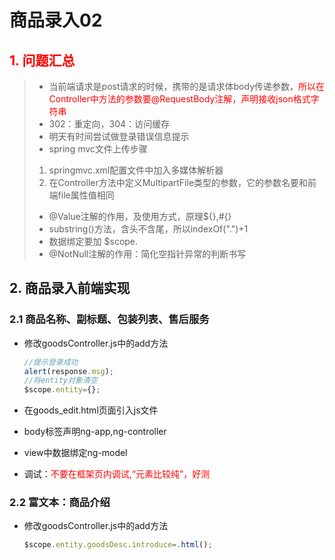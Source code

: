 # 商品录入02

## <font color="red">1. 问题汇总</font>

>* 当前端请求是post请求的时候，携带的是请求体body传递参数，<font color="red">所以在Controller中方法的参数要@RequestBody注解，声明接收json格式字符串</font>
>* 302：重定向，304：访问缓存
>* 明天有时间尝试做登录错误信息提示
>* spring mvc文件上传步骤
>  1. springmvc.xml配置文件中加入多媒体解析器
>  2. 在Controller方法中定义MultipartFile类型的参数，它的参数名要和前端file属性值相同
>* @Value注解的作用，及使用方式，原理${},#{}
>* substring()方法，含头不含尾，所以indexOf(".")+1
>* 数据绑定要加 $scope.
>* @NotNull注解的作用：简化空指针异常的判断书写

## 2. 商品录入前端实现

### 2.1 商品名称、副标题、包装列表、售后服务

* 修改goodsController.js中的add方法
  ```javascript
  //提示登录成功
  alert(response.msg);
  //将entity对象清空
  $scope.entity={};
  ```

* 在goods_edit.html页面引入js文件

* body标签声明ng-app,ng-controller

* view中数据绑定ng-model

* 调试：<font color="red">不要在框架页内调试,“元素比较纯”，好测</font>

### 2.2 富文本：商品介绍

* 修改goodsController.js中的add方法

  ```javascript
  $scope.entity.goodsDesc.introduce=.html();
  ```

  